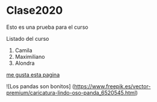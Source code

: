 # Clase2020
Esto es una prueba para el curso

Listado del curso

1. Camila
2. Maximiliano
3. Alondra

[me gusta esta pagina](https://www.bcentral.cl/)


![Los pandas son bonitos]
(https://www.freepik.es/vector-premium/caricatura-lindo-oso-panda_6520545.html)

